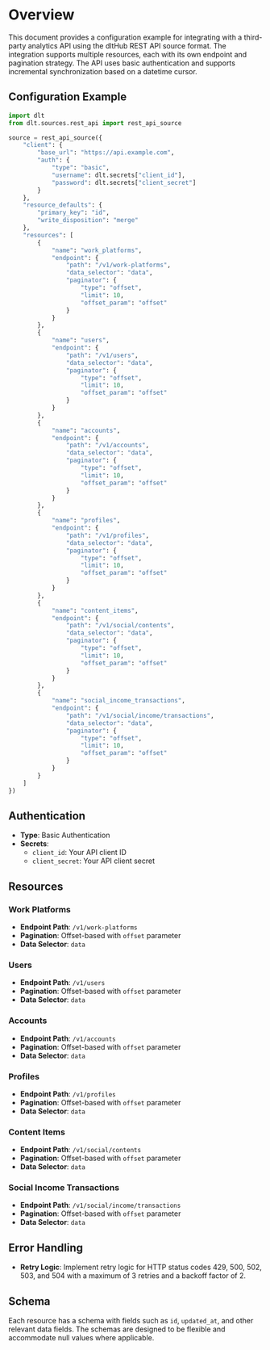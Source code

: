 # Overview

This document provides a configuration example for integrating with a third-party analytics API using the dltHub REST API source format. The integration supports multiple resources, each with its own endpoint and pagination strategy. The API uses basic authentication and supports incremental synchronization based on a datetime cursor.

## Configuration Example

```python
import dlt
from dlt.sources.rest_api import rest_api_source

source = rest_api_source({
    "client": {
        "base_url": "https://api.example.com",
        "auth": {
            "type": "basic",
            "username": dlt.secrets["client_id"],
            "password": dlt.secrets["client_secret"]
        }
    },
    "resource_defaults": {
        "primary_key": "id",
        "write_disposition": "merge"
    },
    "resources": [
        {
            "name": "work_platforms",
            "endpoint": {
                "path": "/v1/work-platforms",
                "data_selector": "data",
                "paginator": {
                    "type": "offset",
                    "limit": 10,
                    "offset_param": "offset"
                }
            }
        },
        {
            "name": "users",
            "endpoint": {
                "path": "/v1/users",
                "data_selector": "data",
                "paginator": {
                    "type": "offset",
                    "limit": 10,
                    "offset_param": "offset"
                }
            }
        },
        {
            "name": "accounts",
            "endpoint": {
                "path": "/v1/accounts",
                "data_selector": "data",
                "paginator": {
                    "type": "offset",
                    "limit": 10,
                    "offset_param": "offset"
                }
            }
        },
        {
            "name": "profiles",
            "endpoint": {
                "path": "/v1/profiles",
                "data_selector": "data",
                "paginator": {
                    "type": "offset",
                    "limit": 10,
                    "offset_param": "offset"
                }
            }
        },
        {
            "name": "content_items",
            "endpoint": {
                "path": "/v1/social/contents",
                "data_selector": "data",
                "paginator": {
                    "type": "offset",
                    "limit": 10,
                    "offset_param": "offset"
                }
            }
        },
        {
            "name": "social_income_transactions",
            "endpoint": {
                "path": "/v1/social/income/transactions",
                "data_selector": "data",
                "paginator": {
                    "type": "offset",
                    "limit": 10,
                    "offset_param": "offset"
                }
            }
        }
    ]
})
```

## Authentication

- **Type**: Basic Authentication
- **Secrets**: 
  - `client_id`: Your API client ID
  - `client_secret`: Your API client secret

## Resources

### Work Platforms
- **Endpoint Path**: `/v1/work-platforms`
- **Pagination**: Offset-based with `offset` parameter
- **Data Selector**: `data`

### Users
- **Endpoint Path**: `/v1/users`
- **Pagination**: Offset-based with `offset` parameter
- **Data Selector**: `data`

### Accounts
- **Endpoint Path**: `/v1/accounts`
- **Pagination**: Offset-based with `offset` parameter
- **Data Selector**: `data`

### Profiles
- **Endpoint Path**: `/v1/profiles`
- **Pagination**: Offset-based with `offset` parameter
- **Data Selector**: `data`

### Content Items
- **Endpoint Path**: `/v1/social/contents`
- **Pagination**: Offset-based with `offset` parameter
- **Data Selector**: `data`

### Social Income Transactions
- **Endpoint Path**: `/v1/social/income/transactions`
- **Pagination**: Offset-based with `offset` parameter
- **Data Selector**: `data`

## Error Handling

- **Retry Logic**: Implement retry logic for HTTP status codes 429, 500, 502, 503, and 504 with a maximum of 3 retries and a backoff factor of 2.

## Schema

Each resource has a schema with fields such as `id`, `updated_at`, and other relevant data fields. The schemas are designed to be flexible and accommodate null values where applicable.